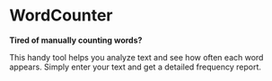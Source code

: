 # WordCounter

**Tired of manually counting words?**

This handy tool helps you analyze text and see how often each word appears. Simply enter your text and get a detailed frequency report.
